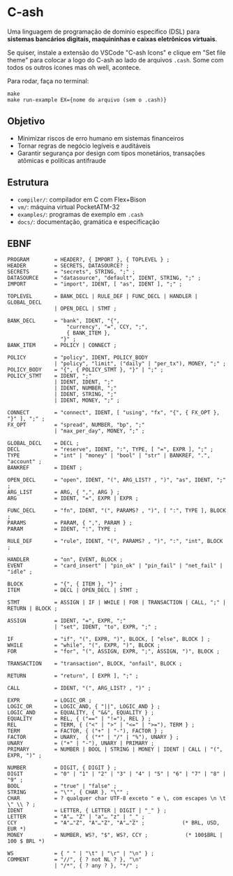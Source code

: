 # C-ash
Uma linguagem de programação de domínio específico (DSL) para **sistemas bancários digitais, maquininhas e caixas eletrônicos virtuais**.

Se quiser, instale a extensão do VSCode "C-ash Icons" e clique em "Set file theme" para colocar a logo do C-ash ao lado de arquivos `.cash`. Some com todos os outros ícones mas oh well, acontece.

Para rodar, faça no terminal:

```
make
make run-example EX={nome do arquivo (sem o .cash)}
```

## Objetivo
- Minimizar riscos de erro humano em sistemas financeiros
- Tornar regras de negócio legíveis e auditáveis
- Garantir segurança por design com tipos monetários, transações atômicas e políticas antifraude

## Estrutura
- `compiler/`: compilador em C com Flex+Bison
- `vm/`: máquina virtual PocketATM-32
- `examples/`: programas de exemplo em `.cash`
- `docs/`: documentação, gramática e especificação

## EBNF
```
PROGRAM        = HEADER?, { IMPORT }, { TOPLEVEL } ;
HEADER         = SECRETS, DATASOURCE? ;
SECRETS        = "secrets", STRING, ";" ;
DATASOURCE     = "datasource", "default", IDENT, STRING, ";" ;
IMPORT         = "import", IDENT, [ "as", IDENT ], ";" ;

TOPLEVEL       = BANK_DECL | RULE_DEF | FUNC_DECL | HANDLER | GLOBAL_DECL
               | OPEN_DECL | STMT ;

BANK_DECL      = "bank", IDENT, "{",
                   "currency", "=", CCY, ";",
                   { BANK_ITEM },
                 "}" ;
BANK_ITEM      = POLICY | CONNECT ;

POLICY         = "policy", IDENT, POLICY_BODY
               | "policy", "limit", ("daily" | "per_tx"), MONEY, ";" ;
POLICY_BODY    = "{", { POLICY_STMT }, "}" | ";" ;
POLICY_STMT    = IDENT, ";"
               | IDENT, IDENT, ";"
               | IDENT, NUMBER, ";"
               | IDENT, STRING, ";"
               | IDENT, MONEY, ";" ;

CONNECT        = "connect", IDENT, [ "using", "fx", "{", { FX_OPT }, "}" ], ";" ;
FX_OPT         = "spread", NUMBER, "bp", ";"
               | "max_per_day", MONEY, ";" ;

GLOBAL_DECL    = DECL ;
DECL           = "reserve", IDENT, ":", TYPE, [ "=", EXPR ], ";" ;
TYPE           = "int" | "money" | "bool" | "str" | BANKREF, ".", "account" ;
BANKREF        = IDENT ;

OPEN_DECL      = "open", IDENT, "(", ARG_LIST? , ")", "as", IDENT, ";" ;
ARG_LIST       = ARG, { ",", ARG } ;
ARG            = IDENT, "=", EXPR | EXPR ;

FUNC_DECL      = "fn", IDENT, "(", PARAMS? , ")", [ ":", TYPE ], BLOCK ;
PARAMS         = PARAM, { ",", PARAM } ;
PARAM          = IDENT, ":", TYPE ;

RULE_DEF       = "rule", IDENT, "(", PARAMS? , ")", ":", "int", BLOCK ;

HANDLER        = "on", EVENT, BLOCK ;
EVENT          = "card_insert" | "pin_ok" | "pin_fail" | "net_fail" | "idle" ;

BLOCK          = "{", { ITEM }, "}" ;
ITEM           = DECL | OPEN_DECL | STMT ;

STMT           = ASSIGN | IF | WHILE | FOR | TRANSACTION | CALL, ";" | RETURN | BLOCK ;

ASSIGN         = IDENT, "=", EXPR, ";"
               | "set", IDENT, "to", EXPR, ";" ;

IF             = "if", "(", EXPR, ")", BLOCK, [ "else", BLOCK ] ;
WHILE          = "while", "(", EXPR, ")", BLOCK ;
FOR            = "for", "(", ASSIGN, EXPR, ";", ASSIGN, ")", BLOCK ;

TRANSACTION    = "transaction", BLOCK, "onfail", BLOCK ;

RETURN         = "return", [ EXPR ], ";" ;

CALL           = IDENT, "(", ARG_LIST? , ")" ;

EXPR           = LOGIC_OR ;
LOGIC_OR       = LOGIC_AND, { "||", LOGIC_AND } ;
LOGIC_AND      = EQUALITY, { "&&", EQUALITY } ;
EQUALITY       = REL, { ("==" | "!="), REL } ;
REL            = TERM, { ("<" | ">" | "<=" | ">="), TERM } ;
TERM           = FACTOR, { ("+" | "-"), FACTOR } ;
FACTOR         = UNARY,  { ("*" | "/" | "%"), UNARY } ;
UNARY          = ("+" | "-"), UNARY | PRIMARY ;
PRIMARY        = NUMBER | BOOL | STRING | MONEY | IDENT | CALL | "(", EXPR, ")" ;

NUMBER         = DIGIT, { DIGIT } ;
DIGIT          = "0" | "1" | "2" | "3" | "4" | "5" | "6" | "7" | "8" | "9" ;
BOOL           = "true" | "false" ;
STRING         = "\"", { CHAR }, "\"" ;
CHAR           = ? qualquer char UTF-8 exceto " e \, com escapes \n \t \" \\ ? ;
IDENT          = LETTER, { LETTER | DIGIT | "_" } ;
LETTER         = "A"… "Z" | "a"… "z" | "_" ;
CCY            = "A"…"Z", "A"…"Z", "A"…"Z" ;            (* BRL, USD, EUR *)
MONEY          = NUMBER, WS?, "$", WS?, CCY ;            (* 100$BRL | 100 $ BRL *)

WS             = { " " | "\t" | "\r" | "\n" } ;
COMMENT        = "//", { ? not NL ? }, "\n"
               | "/*", { ? any ? }, "*/" ;
